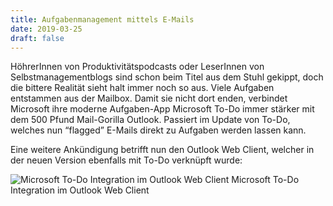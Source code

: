 ```yaml
---
title: Aufgabenmanagement mittels E-Mails
date: 2019-03-25
draft: false
---
```


HöhrerInnen von Produktivitätspodcasts oder LeserInnen von Selbstmanagementblogs sind schon beim Titel aus dem Stuhl gekippt, doch die bittere Realität sieht halt immer noch so aus. Viele Aufgaben entstammen aus der Mailbox. Damit sie nicht dort enden, verbindet Microsoft ihre moderne Aufgaben-App Microsoft To-Do immer stärker mit dem 500 Pfund Mail-Gorilla Outlook. Passiert im Update von To-Do, welches nun “flagged” E-Mails direkt zu Aufgaben werden lassen kann.

Eine weitere Ankündigung betrifft nun den Outlook Web Client, welcher in der neuen Version ebenfalls mit To-Do verknüpft wurde:

![Microsoft To-Do Integration im Outlook Web Client](https://cdn-images-1.medium.com/max/1200/1*l4gdczI8BZiOayS7YqGCrA.gif)
Microsoft To-Do Integration im Outlook Web Client